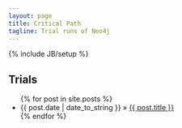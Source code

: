 ```yaml
---
layout: page
title: Critical Path
tagline: Trial runs of Neo4j
---
```

{% include JB/setup %}



## Trials

<ul class="posts">
  {% for post in site.posts %}
    <li><span>{{ post.date | date_to_string }}</span> &raquo; <a href="{{ BASE_PATH }}{{ post.url }}">{{ post.title }}</a></li>
  {% endfor %}
</ul>



